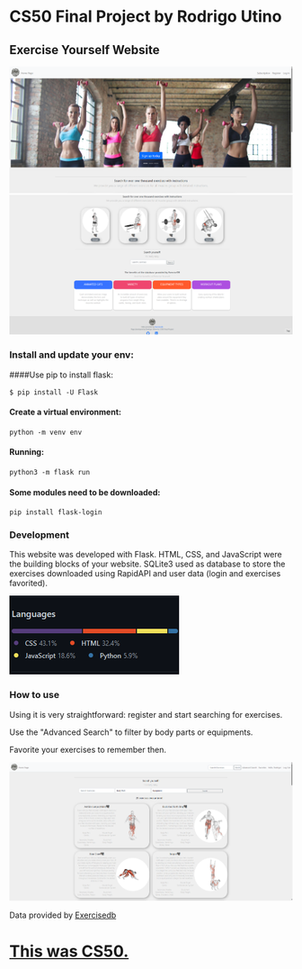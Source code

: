 # CS50 Final Project by Rodrigo Utino
## Exercise Yourself Website
![Front Page #01](https://github.com/uch1no/CS50-Final-Project/blob/main/static/readme_01.png?raw=true "Front Page #01")
![Front Page #02](https://github.com/uch1no/CS50-Final-Project/blob/main/static/readme_02.png?raw=true "Front Page #02")


### Install and update your env:
####Use pip to install flask:
```
$ pip install -U Flask
```

#### Create a virtual environment:
```
python -m venv env
```

#### Running:
```
python3 -m flask run
```

#### Some modules need to be downloaded:
```
pip install flask-login
```

### Development
This website was developed with Flask. HTML, CSS, and JavaScript were the building blocks of your website. SQLite3 used as database to store the exercises downloaded using RapidAPI and user data (login and exercises favorited).

![Front Page #04](https://github.com/uch1no/CS50-Final-Project/blob/main/static/readme_04.png?raw=true "Language Tech Stack")


### How to use
Using it is very straightforward: register and start searching for exercises.

Use the "Advanced Search" to filter by body parts or equipments.

Favorite your exercises to remember then.

![Front Page #03](https://github.com/uch1no/CS50-Final-Project/blob/main/static/readme_03.png?raw=true "Front Page #03")

Data provided by <a href="https://www.exercisedb.io/" target="_blank">Exercisedb


# This was CS50.
